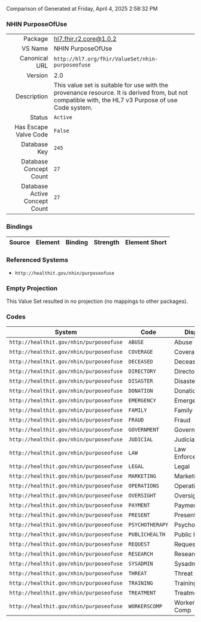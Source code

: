 Comparison of 
Generated at Friday, April 4, 2025 2:58:32 PM

### NHIN PurposeOfUse

|      |     |
| ---: | --- |
| Package | hl7.fhir.r2.core@1.0.2 |
| VS Name | NHIN PurposeOfUse |
| Canonical URL | `http://hl7.org/fhir/ValueSet/nhin-purposeofuse` |
| Version | 2.0 |
| Description | This value set is suitable for use with the provenance resource. It is derived from, but not compatible with, the HL7 v3 Purpose of use Code system. |
| Status | `Active` |
| Has Escape Valve Code | `False` |
| Database Key | `245` |
| Database Concept Count | `27` |
| Database Active Concept Count | `27` |
### Bindings

| Source | Element | Binding | Strength | Element Short |
| ------ | ------- | ------- | -------- | ------------- |

### Referenced Systems

* `http://healthit.gov/nhin/purposeofuse`
### Empty Projection

This Value Set resulted in no projection (no mappings to other packages).

### Codes

| System | Code | Display |
| ------ | ---- | ------- |
| `http://healthit.gov/nhin/purposeofuse` | `ABUSE` | Abuse |
| `http://healthit.gov/nhin/purposeofuse` | `COVERAGE` | Coverage |
| `http://healthit.gov/nhin/purposeofuse` | `DECEASED` | Deceased |
| `http://healthit.gov/nhin/purposeofuse` | `DIRECTORY` | Directory |
| `http://healthit.gov/nhin/purposeofuse` | `DISASTER` | Disaster |
| `http://healthit.gov/nhin/purposeofuse` | `DONATION` | Donation |
| `http://healthit.gov/nhin/purposeofuse` | `EMERGENCY` | Emergency |
| `http://healthit.gov/nhin/purposeofuse` | `FAMILY` | Family |
| `http://healthit.gov/nhin/purposeofuse` | `FRAUD` | Fraud |
| `http://healthit.gov/nhin/purposeofuse` | `GOVERNMENT` | Government |
| `http://healthit.gov/nhin/purposeofuse` | `JUDICIAL` | Judicial |
| `http://healthit.gov/nhin/purposeofuse` | `LAW` | Law Enforcement |
| `http://healthit.gov/nhin/purposeofuse` | `LEGAL` | Legal |
| `http://healthit.gov/nhin/purposeofuse` | `MARKETING` | Marketing |
| `http://healthit.gov/nhin/purposeofuse` | `OPERATIONS` | Operations |
| `http://healthit.gov/nhin/purposeofuse` | `OVERSIGHT` | Oversight |
| `http://healthit.gov/nhin/purposeofuse` | `PAYMENT` | Payment |
| `http://healthit.gov/nhin/purposeofuse` | `PRESENT` | Present |
| `http://healthit.gov/nhin/purposeofuse` | `PSYCHOTHERAPY` | Psychotherapy |
| `http://healthit.gov/nhin/purposeofuse` | `PUBLICHEALTH` | Public Health |
| `http://healthit.gov/nhin/purposeofuse` | `REQUEST` | Request |
| `http://healthit.gov/nhin/purposeofuse` | `RESEARCH` | Research |
| `http://healthit.gov/nhin/purposeofuse` | `SYSADMIN` | Sysadmin |
| `http://healthit.gov/nhin/purposeofuse` | `THREAT` | Threat |
| `http://healthit.gov/nhin/purposeofuse` | `TRAINING` | Training |
| `http://healthit.gov/nhin/purposeofuse` | `TREATMENT` | Treatment |
| `http://healthit.gov/nhin/purposeofuse` | `WORKERSCOMP` | Worker's Comp |
